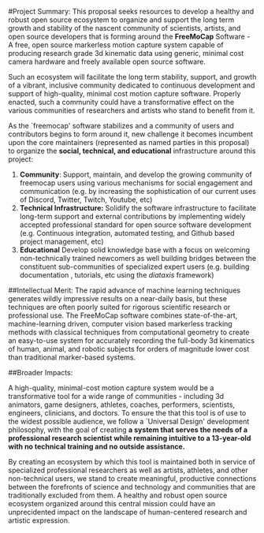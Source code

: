 #Project Summary:
This proposal seeks resources to develop a healthy and robust open source ecosystem to organize and support the long term growth and stability of the nascent community of scientists, artists, and open source developers that is forming around the **FreeMoCap** Software - A free, open source markerless motion capture system capable of producing research grade 3d kinematic data using generic, minimal cost camera hardware and freely available open source software. 

 Such an ecosystem will facilitate the long term stability, support, and growth of a vibrant, inclusive community dedicated to continuous development and support of high-quality, minimal cost motion capture software. Properly enacted, such a community could have a transformative effect on the various communities of researchers and artists who stand to benefit from it.
 
As the `freemocap' software stabilizes and a community of users and contributors begins to form around it, new challenge it becomes incumbent upon the core maintainers (represented as named parties in this proposal) to organize the **social, technical, and educational** infrastructure around this project:

1. **Community**: Support, maintain, and develop the growing community of freemocap users using various mechanisms for social engagement and communication (e.g. by increasing the sophistication of our current uses of Discord, Twitter, Twitch, Youtube, etc)  
2. **Technical Infrastructure:** Solidify the software infrastructure to facilitate long-term support and external contributions by implementing widely accepted professional standard for open source software development (e.g. Continuous integration, automated testing, and Github based project management, etc)   
3. **Educational** Develop solid knowledge base with a focus on welcoming non-technically trained newcomers as well building bridges between the constituent sub-communities of specialized expert users (e.g. building documentation , tutorials, etc using the *diataxis* framework) 

##Intellectual Merit:
The rapid advance of machine learning techniques generates wildly impressive results on a near-daily basis, but these techniques are often poorly suited for rigorous scientific research or professional use. The FreeMoCap software combines state-of-the-art, machine-learning driven, computer vision based markerless tracking methods with classical techniques from computational geometry to create an easy-to-use system for accurately recording the full-body 3d kinematics of human, animal, and robotic subjects for orders of magnitude lower cost than traditional marker-based systems. 

##Broader Impacts:

A high-quality, minimal-cost motion capture system would be a transformative tool for a wide range of communities - including 3d animators, game designers, athletes, coaches, performers, scientists, engineers, clinicians, and doctors. To ensure the that this tool is of use to the widest possible audience, we follow a `Universal Design' development philosophy, with the goal of creating **a system that serves the needs of a professional research scientist while remaining intuitive to a 13-year-old with no technical training and no outside assistance.**

By creating an ecosystem by which this tool is maintained both in service of specialized professional researchers as well as artists, athletes, and other non-technical users, we stand to create meaningful, productive connections between the forefronts of science and technology and communities that are traditionally excluded from them. A healthy and robust open source ecosystem organized around this central mission could have an unprecidented impact on the landscape of human-centered research and artistic expression. 